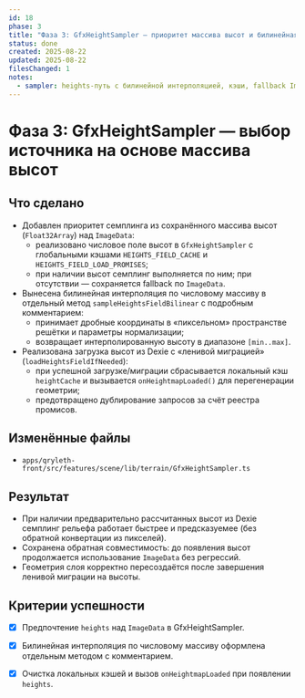 ```yaml
---
id: 18
phase: 3
title: "Фаза 3: GfxHeightSampler — приоритет массива высот и билинейная интерполяция"
status: done
created: 2025-08-22
updated: 2025-08-22
filesChanged: 1
notes:
  - sampler: heights-путь с билинейной интерполяцией, кэши, fallback ImageData
---
```


# Фаза 3: GfxHeightSampler — выбор источника на основе массива высот

## Что сделано
- Добавлен приоритет семплинга из сохранённого массива высот (`Float32Array`) над `ImageData`:
  - реализовано числовое поле высот в `GfxHeightSampler` с глобальными кэшами `HEIGHTS_FIELD_CACHE` и `HEIGHTS_FIELD_LOAD_PROMISES`;
  - при наличии высот семплинг выполняется по ним; при отсутствии — сохраняется fallback по `ImageData`.
- Вынесена билинейная интерполяция по числовому массиву в отдельный метод `sampleHeightsFieldBilinear` с подробным комментарием:
  - принимает дробные координаты в «пиксельном» пространстве решётки и параметры нормализации;
  - возвращает интерполированную высоту в диапазоне `[min..max]`.
- Реализована загрузка высот из Dexie с «ленивой миграцией» (`loadHeightsFieldIfNeeded`):
  - при успешной загрузке/миграции сбрасывается локальный кэш `heightCache` и вызывается `onHeightmapLoaded()` для перегенерации геометрии;
  - предотвращено дублирование запросов за счёт реестра промисов.

## Изменённые файлы
- `apps/qryleth-front/src/features/scene/lib/terrain/GfxHeightSampler.ts`

## Результат
- При наличии предварительно рассчитанных высот из Dexie семплинг рельефа работает быстрее и предсказуемее (без обратной конвертации из пикселей).
- Сохранена обратная совместимость: до появления высот продолжается использование `ImageData` без регрессий.
- Геометрия слоя корректно пересоздаётся после завершения ленивой миграции на высоты.

## Критерии успешности
- [x] Предпочтение `heights` над `ImageData` в GfxHeightSampler.
- [x] Билинейная интерполяция по числовому массиву оформлена отдельным методом с комментарием.
- [x] Очистка локальных кэшей и вызов `onHeightmapLoaded` при появлении `heights`.

